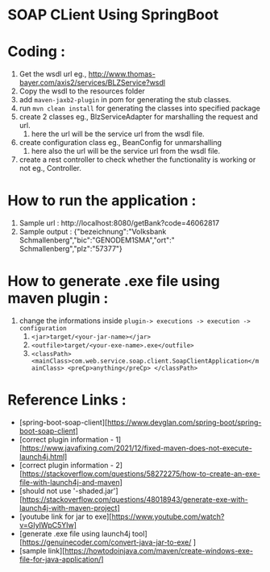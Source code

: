 SOAP CLient Using SpringBoot
=============================

Coding :
==========

1. Get the wsdl url eg., http://www.thomas-bayer.com/axis2/services/BLZService?wsdl
1. Copy the wsdl to the resources folder
1. add `maven-jaxb2-plugin` in pom for generating the stub classes.
1. run `mvn clean install` for generating the classes into specified package
1. create 2 classes eg., BlzServiceAdapter for marshalling the request and url.
    1. here the url will be the service url from the wsdl file.
1. create configuration class eg., BeanConfig for unmarshalling
    1. here also the url will be the service url from the wsdl file.
1. create a rest controller to check whether the functionality is working or not eg., Controller.

How to run the application :
===============================

1. Sample url : http://localhost:8080/getBank?code=46062817
1. Sample output : {"bezeichnung":"Volksbank Schmallenberg","bic":"GENODEM1SMA","ort":"
   Schmallenberg","plz":"57377"}
   
How to generate .exe file using maven plugin :
==============================================

1. change the informations inside `plugin-> executions -> execution -> configuration`
   1. `<jar>target/<your-jar-name></jar>`
   1. `<outfile>target/<your-exe-name>.exe</outfile>`
   1. `<classPath>
         <mainClass>com.web.service.soap.client.SoapClientApplication</mainClass>
         <preCp>anything</preCp>
      </classPath>`

Reference Links :
==================

* [spring-boot-soap-client][https://www.devglan.com/spring-boot/spring-boot-soap-client]
* [correct plugin information - 1][https://www.javafixing.com/2021/12/fixed-maven-does-not-execute-launch4j.html]
* [correct plugin information - 2][https://stackoverflow.com/questions/58272275/how-to-create-an-exe-file-with-launch4j-and-maven]
* [should not use '-shaded.jar'][https://stackoverflow.com/questions/48018943/generate-exe-with-launch4j-with-maven-project]
* [youtube link for jar to exe][https://www.youtube.com/watch?v=GIyIWpC5YIw]
* [generate .exe file using launch4j tool][https://genuinecoder.com/convert-java-jar-to-exe/ ]
* [sample link][https://howtodoinjava.com/maven/create-windows-exe-file-for-java-application/]